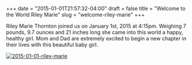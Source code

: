 +++
date = "2015-01-01T21:57:32-04:00"
draft = false
title = "Welcome to the World Riley Marie"
slug = "welcome-riley-marie"
+++

Riley Marie Thornton joined us on January 1st, 2015 at 4:15pm. Weighing 7 pounds, 9.7 ounces and 21 inches long she came into this world a happy, healthy girl. Mom and Dad are extremely excited to begin a new chapter in their lives with this beautiful baby girl.
<!--more-->
<a href="http://kyleandarica.com/blog/wp-content/uploads/2015/01/IMG_1636-2-e1420754117710.jpg"><img class="aligncenter wp-image-9 size-large" src="https://photos.smugmug.com/Family/Riley-Marie/20150101-to-20150112/i-24bPjv6/0/L/IMG_1636-L.jpg" alt="2015-01-01-riley-marie"/></a>
